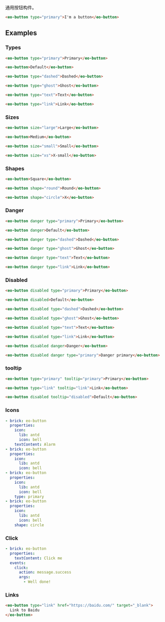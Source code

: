通用按钮构件。

```html preview
<eo-button type="primary">I'm a button</eo-button>
```

## Examples

### Types

```html preview gap
<eo-button type="primary">Primary</eo-button>

<eo-button>Default</eo-button>

<eo-button type="dashed">Dashed</eo-button>

<eo-button type="ghost">Ghost</eo-button>

<eo-button type="text">Text</eo-button>

<eo-button type="link">Link</eo-button>
```

### Sizes

```html preview gap
<eo-button size="large">Large</eo-button>

<eo-button>Medium</eo-button>

<eo-button size="small">Small</eo-button>

<eo-button size="xs">X-small</eo-button>
```

### Shapes

```html preview gap
<eo-button>Square</eo-button>

<eo-button shape="round">Round</eo-button>

<eo-button shape="circle">X</eo-button>
```

### Danger

```html preview gap
<eo-button danger type="primary">Primary</eo-button>

<eo-button danger>Default</eo-button>

<eo-button danger type="dashed">Dashed</eo-button>

<eo-button danger type="ghost">Ghost</eo-button>

<eo-button danger type="text">Text</eo-button>

<eo-button danger type="link">Link</eo-button>
```

### Disabled

```html preview gap
<eo-button disabled type="primary">Primary</eo-button>

<eo-button disabled>Default</eo-button>

<eo-button disabled type="dashed">Dashed</eo-button>

<eo-button disabled type="ghost">Ghost</eo-button>

<eo-button disabled type="text">Text</eo-button>

<eo-button disabled type="link">Link</eo-button>

<eo-button disabled danger>Danger</eo-button>

<eo-button disabled danger type="primary">Danger primary</eo-button>
```

### tooltip

```html preview gap
<eo-button type="primary" tooltip="primary">Primary</eo-button>

<eo-button type="link" tooltip="link">Link</eo-button>

<eo-button disabled tooltip="disabled">Default</eo-button>
```

### Icons

```yaml preview gap
- brick: eo-button
  properties:
    icon:
      lib: antd
      icon: bell
    textContent: Alarm
- brick: eo-button
  properties:
    icon:
      lib: antd
      icon: bell
- brick: eo-button
  properties:
    icon:
      lib: antd
      icon: bell
    type: primary
- brick: eo-button
  properties:
    icon:
      lib: antd
      icon: bell
    shape: circle
```

### Click

```yaml preview
- brick: eo-button
  properties:
    textContent: Click me
  events:
    click:
      action: message.success
      args:
        - Well done!
```

### Links

```html preview
<eo-button type="link" href="https://baidu.com/" target="_blank">
  Link to Baidu
</eo-button>
```
